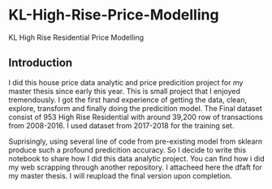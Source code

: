 # KL-High-Rise-Price-Modelling
KL High Rise Residential Price Modelling

## Introduction
I did this house price data analytic and price predicition project for my master thesis since early this year. This is small project that I enjoyed tremendously. I got the first hand experience of getting the data, clean, explore, transform and finally doing the predicition
model. The Final dataset consist of 953 High Rise Residential with around 39,200 row of transactions from 2008-2016. I used dataset from 2017-2018 for the training set.

Suprisingly, using several line of code from pre-existing model from sklearn produce such a profound predicition accuracy. So I 
decide to write this notebook to share how I did this data analytic project. You can find how i did my web scrapping through another
repository. I attacheed here the dfaft for my master thesis. I will reupload the final version upon completion. 
